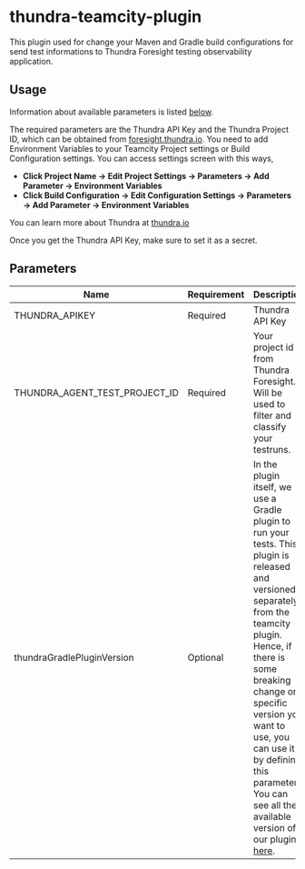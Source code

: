# thundra-teamcity-plugin
This plugin used for change your Maven and Gradle build configurations for send test informations to Thundra Foresight testing observability application.
## Usage

Information about available parameters is listed [below](#parameters). 

The required parameters are the Thundra API Key and the Thundra Project ID, which can be obtained from [foresight.thundra.io](https://foresight.thundra.io/). 
You need to add Environment Variables to your Teamcity Project settings or Build Configuration settings. You can access settings screen with this ways,
- **Click Project Name -> Edit Project Settings -> Parameters -> Add Parameter -> Environment Variables**
- **Click Build Configuration -> Edit Configuration Settings -> Parameters -> Add Parameter -> Environment Variables**

You can learn more about Thundra at [thundra.io](https://thundra.io)

Once you get the Thundra API Key, make sure to set it as a secret.

## Parameters

| Name                  | Requirement       | Description
| ---                   | ---               | ---
| THUNDRA_APIKEY                | Required          | Thundra API Key
| THUNDRA_AGENT_TEST_PROJECT_ID            | Required          | Your project id from Thundra Foresight. Will be used to filter and classify your testruns.
| thundraGradlePluginVersion        | Optional          | In the plugin itself, we use a Gradle plugin to run your tests. This plugin is released and versioned separately from the teamcity plugin. Hence, if there is some breaking change or specific version you want to use, you can use it by defining this parameter. You can see all the available version of our plugin [here](https://search.maven.org/artifact/io.thundra.agent/thundra-agent-gradle-test-instrumentation).

